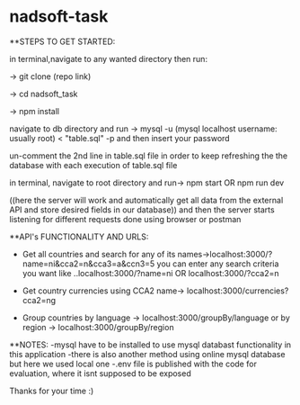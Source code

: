 # nadsoft-task

**STEPS TO GET STARTED:

in terminal,navigate to any wanted directory then run: 

-> git clone (repo link)

-> cd nadsoft_task

-> npm install

navigate to db directory and run -> mysql -u (mysql localhost username: usually root) < "table.sql" -p
and then insert your password

un-comment the 2nd line in table.sql file in order to keep refreshing the the database with each execution of table.sql file

in terminal, navigate to root directory and run-> npm start OR npm run dev

((here the server will work and automatically get all data from the external API and store desired fields in our database))
and then the server starts listening for different requests done using browser or postman

**API's FUNCTIONALITY AND URLS:

* Get all countries and search for any of its names->localhost:3000/?name=ni&cca2=n&cca3=a&ccn3=5
you can enter any search criteria you want like ..localhost:3000/?name=ni OR localhost:3000/?cca2=n

* Get country currencies using CCA2 name-> localhost:3000/currencies?cca2=ng

* Group countries by language -> localhost:3000/groupBy/language
or by region -> localhost:3000/groupBy/region

**NOTES:
-mysql have to be installed to use mysql databast functionality in this application
-there is also another method using online mysql database but here we used local one
-.env file is published with the code for evaluation, where it isnt supposed to be exposed


Thanks for your time :)
